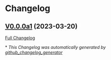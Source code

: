 # Changelog

## [V0.0.0a1](https://github.com/OpenVoiceOS/ovos-solver-plugin-openai-persona/tree/V0.0.0a1) (2023-03-20)

[Full Changelog](https://github.com/OpenVoiceOS/ovos-solver-plugin-openai-persona/compare/8778c7bf0fbe4c52bf5631b5a4f43812f41d3eda...V0.0.0a1)



\* *This Changelog was automatically generated by [github_changelog_generator](https://github.com/github-changelog-generator/github-changelog-generator)*
